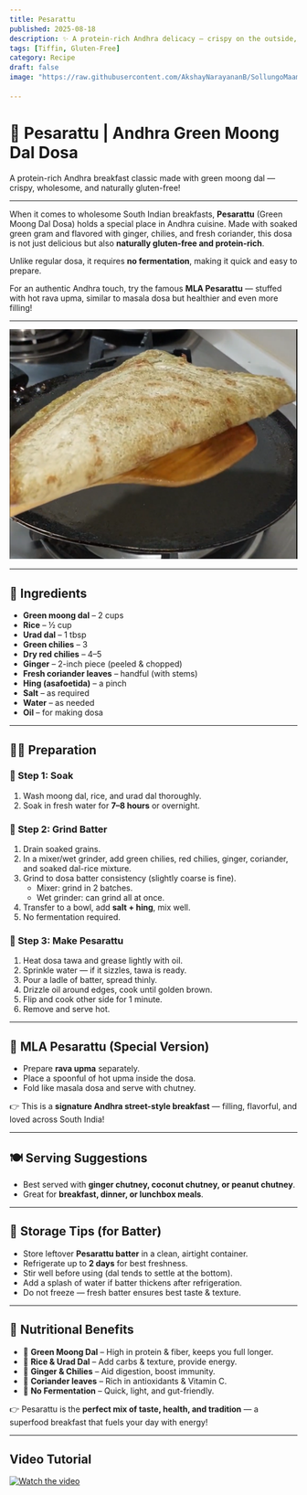 ```yaml
---
title: Pesarattu  
published: 2025-08-18  
description: ✨ A protein-rich Andhra delicacy — crispy on the outside, soft inside, and packed with the earthy goodness of green moong dal! ✨
tags: [Tiffin, Gluten-Free]  
category: Recipe  
draft: false  
image: "https://raw.githubusercontent.com/AkshayNarayananB/SollungoMaami/master/images/pesarattu.png"  

---
```


# 🌱 Pesarattu | Andhra Green Moong Dal Dosa  

A protein-rich Andhra breakfast classic made with green moong dal — crispy, wholesome, and naturally gluten-free!  

---

When it comes to wholesome South Indian breakfasts, **Pesarattu** (Green Moong Dal Dosa) holds a special place in Andhra cuisine. Made with soaked green gram and flavored with ginger, chilies, and fresh coriander, this dosa is not just delicious but also **naturally gluten-free and protein-rich**.  

Unlike regular dosa, it requires **no fermentation**, making it quick and easy to prepare.  

For an authentic Andhra touch, try the famous **MLA Pesarattu** — stuffed with hot rava upma, similar to masala dosa but healthier and even more filling!  

---

![pesarattu](https://raw.githubusercontent.com/AkshayNarayananB/SollungoMaami/master/images/pesarattu.png)  

---

## 🛒 Ingredients  

-  **Green moong dal** – 2 cups  
-  **Rice** – ½ cup  
-  **Urad dal** – 1 tbsp  
-  **Green chilies** – 3  
-  **Dry red chilies** – 4–5  
-  **Ginger** – 2-inch piece (peeled & chopped)  
-  **Fresh coriander leaves** – handful (with stems)  
-  **Hing (asafoetida)** – a pinch  
-  **Salt** – as required  
-  **Water** – as needed  
-  **Oil** – for making dosa  

---

## 👩‍🍳 Preparation  

### 🔸 Step 1: Soak  
1. Wash moong dal, rice, and urad dal thoroughly.  
2. Soak in fresh water for **7–8 hours** or overnight.  

### 🔸 Step 2: Grind Batter  
1. Drain soaked grains.  
2. In a mixer/wet grinder, add green chilies, red chilies, ginger, coriander, and soaked dal-rice mixture.  
3. Grind to dosa batter consistency (slightly coarse is fine).  
   - Mixer: grind in 2 batches.  
   - Wet grinder: can grind all at once.  
4. Transfer to a bowl, add **salt + hing**, mix well.  
5. No fermentation required.  

### 🔸 Step 3: Make Pesarattu  
1. Heat dosa tawa and grease lightly with oil.  
2. Sprinkle water — if it sizzles, tawa is ready.  
3. Pour a ladle of batter, spread thinly.  
4. Drizzle oil around edges, cook until golden brown.  
5. Flip and cook other side for 1 minute.  
6. Remove and serve hot.  

---

## 🌟 MLA Pesarattu (Special Version)  

- Prepare **rava upma** separately.  
- Place a spoonful of hot upma inside the dosa.  
- Fold like masala dosa and serve with chutney.  

👉 This is a **signature Andhra street-style breakfast** — filling, flavorful, and loved across South India!  

---

## 🍽️ Serving Suggestions  

- Best served with **ginger chutney, coconut chutney, or peanut chutney**.  
- Great for **breakfast, dinner, or lunchbox meals**.  

---

## 🧊 Storage Tips (for Batter)  

- Store leftover **Pesarattu batter** in a clean, airtight container.  
- Refrigerate up to **2 days** for best freshness.  
- Stir well before using (dal tends to settle at the bottom).  
- Add a splash of water if batter thickens after refrigeration.  
- Do not freeze — fresh batter ensures best taste & texture.  

---

## 💪 Nutritional Benefits  

- 🌱 **Green Moong Dal** – High in protein & fiber, keeps you full longer.  
- 🌾 **Rice & Urad Dal** – Add carbs & texture, provide energy.  
- 🧄 **Ginger & Chilies** – Aid digestion, boost immunity.  
- 🌿 **Coriander leaves** – Rich in antioxidants & Vitamin C.  
- 🥘 **No Fermentation** – Quick, light, and gut-friendly.  

👉 Pesarattu is the **perfect mix of taste, health, and tradition** — a superfood breakfast that fuels your day with energy!  

---
## Video Tutorial
[![Watch the video](https://img.youtube.com/vi/9F7ii6X-xJo/0.jpg)](https://youtu.be/9F7ii6X-xJo?si=GqpAKxx1sR2gsGnD)
